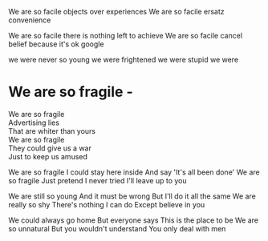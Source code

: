





We are so facile
objects over experiences
We are so facile
ersatz convenience

We are so facile
there is nothing left
to achieve
We are so facile
cancel belief
because it's ok google


we were never so young
we were frightened
we were stupid
we were






# We are so fragile - 

We are so fragile\
Advertising lies\
That are whiter than yours\
We are so fragile\
They could give us a war\
Just to keep us amused 

We are so fragile
I could stay here inside
And say 'It's all been done'
We are so fragile
Just pretend I never tried
I'll leave up to you 

We are still so young
And it must be wrong
But I'll do it all the same
We are really so shy
There's nothing I can do
Except believe in you 

We could always go home
But everyone says
This is the place to be
We are so unnatural
But you wouldn't understand
You only deal with men
